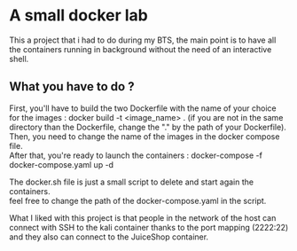 # A small docker lab

This a project that i had to do during my BTS, the main point is to have all the containers running in background without the need of an interactive shell.

## What you have to do ? 

First, you'll have to build the two Dockerfile with the name of your choice for the images : docker build -t <image_name> . (if you are not in the same directory than the Dockerfile, change the "." by the path of your Dockerfile).\
Then, you need to change the name of the images in the docker compose file.\
After that, you're ready to launch the containers : docker-compose -f docker-compose.yaml up -d

The docker.sh file is just a small script to delete and start again the containers.\
feel free to change the path of the docker-compose.yaml in the script.

What I liked with this project is that people in the network of the host can connect with SSH to the kali container thanks to the port mapping (2222:22) and they also can connect to the JuiceShop container.
